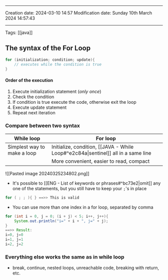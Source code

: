 

----
Creation date: 2024-03-10 14:57
Modification date: Sunday 10th March 2024 14:57:43

----

 Tags: [[java]]
## The syntax of the For Loop

```java
for (initialization; condition; update){
	// executes while the condition is true
}
```
#### Order of the execution
1. Execute initialization statement (*only once*)
2. Check the condition
3. If condition is true execute the code, otherwise exit the loop
4. Execute update statement
5. Repeat next iteration
### Compare between two syntax

| While loop                  | For loop                                                                          |
| --------------------------- | --------------------------------------------------------------------------------- |
| Simplest way to make a loop | Initialize, condition, [[JAVA - While Loop#^e2c84a\|sentinel]] all in a same line |
|                             | More convenient, easier to read, compact                                          |


![[Pasted image 20240325234802.png]]


- It's possible to [[ENG - List of keywords or phrases#^bc73e2|omit]] any one of the statements, but you still have to keep your `;`'s in place
```java
for ( ; ; ){ } ==>> This is valid 
```

- You can use more than one index in a for loop, separated by comma 
```java
for (int i = 0, j = 0; (i + j) < 5; i++, j++){
	System.out.println("i=" + i + ", j=" + j);
}
==>> Result:
i=0, j=0
i=1, j=1
i=2, j=2
```

### Everything else works the same as in while loop
- break, continue, nested loops, unreachable code, breaking with return, etc.